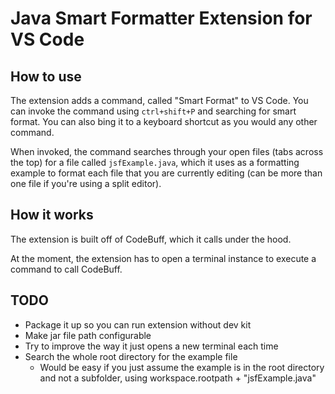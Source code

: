# Java Smart Formatter Extension for VS Code

## How to use
The extension adds a command, called "Smart Format" to VS Code. You can invoke the command using `ctrl+shift+P` and searching for smart format. You can also bing it to a keyboard shortcut as you would any other command.

When invoked, the command searches through your open files (tabs across the top) for a file called `jsfExample.java`, which it uses as a formatting example to format each file that you are currently editing (can be more than one file if you're using a split editor).

## How it works
The extension is built off of CodeBuff, which it calls under the hood.

At the moment, the extension has to open a terminal instance to execute a command to call CodeBuff.

## TODO
- Package it up so you can run extension without dev kit
- Make jar file path configurable
- Try to improve the way it just opens a new terminal each time
- Search the whole root directory for the example file
    - Would be easy if you just assume the example is in the root directory and not a subfolder, using workspace.rootpath + "jsfExample.java"